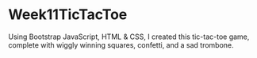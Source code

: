 # Week11TicTacToe

Using Bootstrap JavaScript, HTML & CSS, I created this tic-tac-toe game, complete with wiggly winning squares, confetti, and a sad trombone.
